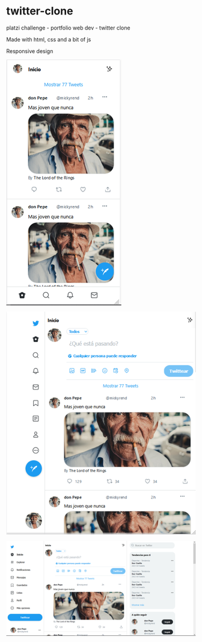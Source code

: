 # twitter-clone
platzi challenge - portfolio web dev - twitter clone

Made with html, css and a bit of js

Responsive design

![Mobile](https://github.com/mickyrendon/twitter-clone/blob/main/screenShots/mobile.png)

![Tablet](https://github.com/mickyrendon/twitter-clone/blob/main/screenShots/tablet.png)

![desktop](https://github.com/mickyrendon/twitter-clone/blob/main/screenShots/desktop.png)

